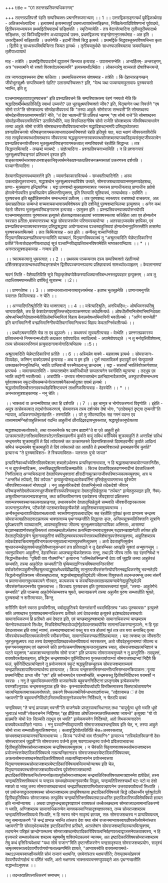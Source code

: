 +++
title = "01 तदन्तरप्रतिपत्त्यधिकरणम्"

+++
तदन्तरप्रतिपत्तौ रंहति सम्परिष्वक्त्तः प्रश्रननिरूपणाभ्याम् ।। 1 ।। उत्तरद्विकसङ्गत्यर्थं पूर्वद्विकार्थमाह - अतिक्रान्तेत्यादिना । इत्ययमर्थ इत्यस्मात्पूर्वं प्रथमाध्यायार्थस्सङ्क्षिप्तः, निखिलेत्यादिविशेषणानां पूर्ववदर्थः, द्वितीयस्याध्यायस्य प्रथमद्वितीयपादार्थं सङ्क्षिपति । स्मृतिन्यायेति - तत्र वेदान्तेत्यादिना तृतीयतुरीयपादार्थः सङ्क्षिप्तः, एवं किञ्चिद्विस्तरेण अध्यायद्वयार्थ उक्त्तः, प्रथमद्विकस्य सङ्गहेणानुगतमर्थमाह - अत इति । उत्तरद्विकार्थं सङ्क्षिपति । उत्तरेणेति - इदानीं विषये सिद्ध इत्यर्थः । प्रथमद्विके सिद्धवस्तुरूपविषयचिन्ता कृता । द्वितीये तु साध्यरूपविषयिचिन्ता क्रियत इत्यर्थः । तृतीयचतुर्थयोः साधनफलविषयतया क्रममभिप्रयन् तृतीयाध्यायार्थ

माह - तत्रेति । प्रथमद्वितीयपादयोर्न ह्युपासनं चिन्त्यत इत्यत्राह - उपासनारम्भेति । अभ्यर्हितम्- अन्तरङ्गम्, अत्र "परमात्मनि यो रक्त्तो विरक्त्तोऽपरमात्मनि" इत्यस्यार्थोऽभिप्रेतः । लोकान्तरेषु सञ्चरतो दोषाश्चिन्त्यन्ते,

तत्र जागराद्यवस्थस्य दोषाः फलिताः । प्रथमाधिकरणस्य संशयमाह - तत्रेति । किं देहान्तरङ्गच्छन् जीवोभूतसूक्ष्मैः सम्परिष्वक्त्तो रंहति? उतासम्परिष्वक्त्तः? इति, "वेत्थ यथा पञ्चम्यामाहुतावापः पुरुषवचसो भवन्ति, इति तु

पञ्चम्यामाहुतावापःपुरुषवचस" इति प्रश्नप्रतिवचने किं सम्परिष्वक्त्तस्य रंहणं गमयतो नेति किं श्रद्धादिशब्दैर्थथाप्रतिसिद्धि स्वार्था उच्यन्ते? उत भूतसूक्ष्मपरिष्वक्त्तो जीवः? इति, पितृयाणेन पथा निवर्त्तने "एष सोमो राजे"ति सोमशब्दस्य सोमदेहजीवपरत्वं किं "तस्या आहुतेः सोमोराजा सम्भवती"ति सोमशब्दस्य सोमदेहजीवपरतामवगमयति? नेति, "तं देवा भक्षयन्ती"ति प्रतिपन्नं भक्षणम् "एष सोमो राजे"ति सोमशब्दस्य सोमदेहजीवपरत्वविरोधि? उताविरोधीति, यदा विराधितदानीमेष सोमो राजेति सोमशब्दस्य जीवविषयत्वाभावेन तस्या आहुतेः सोमो राजेति सोमशब्दस्यजीवविषयत्वाभावेन श्रद्धादिशब्दानामपि प्रसिद्यार्थपरतया प्रश्नप्रतिवचनयोः परिष्वङ्गावगमकत्वाभावादसम्परिष्वक्त्तो रंहति इतिपूर्वः पक्षः, यदा भक्षणं जीवपरत्वाविरोधि तदा तत्पूर्ववाक्यस्थसोमशब्दस्य जीवपरतया श्रद्धाहुत्यनन्तरवाक्यस्थसोमशब्दस्याप्यबादिद्रव्यसंसृष्टजीवपरत्वेन प्रश्नप्रतिवचनयोर्जीवस्य भूतसूक्ष्मपरिष्वङ्गावगमकत्वात् सम्परिष्वक्त्तो रंहतीति सिद्धान्तः । तत्र सिद्धान्तमित्यादि - तच्छब्दं व्याचष्टे । संज्ञेत्यादिना - प्रश्नप्रतिवचनाभ्यामिति । न हि प्रश्नानन्तरं भूतसूक्ष्मपरिष्वङ्गपरं प्रतिवचनं दृश्यत इति शङ्कायामर्थन्तरव्यवधानशङ्कानिवृत्त्यर्थमनेकप्रश्नतत्प्रतिवचनक्रमरूपतां प्रकरणस्य दर्शयति । पञ्चाग्नीत्यादिना ।

देवयानपितृयाणपथव्यावर्त्तने इति । व्यावर्त्तकाकारावित्यर्थः - सम्भवतीत्यादिनेति । अस्य उकत्वाहेत्युतरत्रान्वयः, श्रद्धाशब्देन भूतसूक्ष्मावस्थाविशेष उच्यते, सोमराजशब्दव्याख्यानममृतमयदेहशब्दः, प्राणाः- मुख्यप्राणा इन्द्रियाणिच । यद्वा प्राणशब्दो मुख्यप्राणमात्रपरः गमनस्य प्राणाधीनत्वात् प्राणाधीनः प्रक्षेपो होमत्वेनोपचरित इत्यभिप्रायेण प्रक्षिपन्तीत्युक्त्तम्, इति त्वित्यादि श्रुतिवाक्यं, तस्यार्थमाह - एवमिति । पुरुषवचस इति बहुव्रीहिसमासेन सम्बन्धमात्रं प्रतीतम् । तत्र पुरुषशब्दः स्वरूपपरः वचश्शब्दो वाचकपरः, अतः समासप्रतिपन्नः सम्बन्धो वाच्यवाचकभावाख्यविशेषरूप इति दर्शयितुं पुरुषशब्दाभिलप्या इत्युक्त्तम् । अनेन कथं रंहतो जीवस्य भूतसूक्ष्मपरिष्वङ्गावगम इत्यत्राह - एवमुक्त्त इति । प्रश्नप्रतिवचनवाक्ययोरुभयोरपि पञ्चम्यामाहुतावापः पुरुषवचस इत्युक्त्ते होतव्यद्रव्याकाङ्क्षायां स्ववाक्यस्थतया सन्निहिता आप एव होम्यत्वेन स्वरसत प्रतीताः,वाक्यान्तरस्था श्रद्धा सोमराजरूपेण परिणामस्यायोग्या । अतस्साऽप्यपामेव ज्ञापिका, एवं प्रश्नप्रतिवचनवाक्यस्वारस्यात् प्रसिद्धश्रद्धाया अयोग्यत्वाच्च पञ्चस्वाहुतिष्वपां होम्यत्वेनानुवृत्तिरस्तीति तासामेव पुरुषवचस्त्वमित्यर्थः । ततः किमित्यत्राह - अत इति । अन्यैस्तु पञ्चाग्निविद्या पितृयाणविषयप्रश्नप्रतिवचनाभ्यामिति व्याख्यातं, पितृयाणविषयवाक्यं तु "अश्रुतत्वादिति चेन्नेष्टादिकारिणां प्रतीते"रित्यत्रोदाहरणीयत्वादाद्यं सूत्रं पञ्चाग्निविद्याप्रतिवचनविषयमेवेति भाष्यकाराभिप्रायः ।। * ।।अनन्तरसूत्रशङ्कामाह - नन्वाप इति ।

।। त्र्यात्मकत्वात्तु भूयस्त्वात् ।। 2 ।। प्रथमस्य पञ्चम्यन्तप दस्य सम्परिष्वक्त्तो रंहतीन्वयो दर्शितश्शङ्काग्रन्थस्थपरिष्वङ्गशब्देन द्वितीयपञ्चम्यन्तपदस्य प्रतिज्ञावाक्यं सामर्थ्यादध्याहृतम् । केवलानामपां

श्रवणं त्विति - वैशेष्यातिविति सूत्रे त्रिवृत्कृतेष्वप्येकैकस्याधिक्यात्तन्निबन्धनस्तद्वयवहार इत्युक्त्तम् । अत्र तु तदाधिक्यमपामस्तीति दर्शयितुं सूत्रारम्भः ।।2।।

।। प्राणगतेश्च ।। 3 ।। अवान्तरसाध्यान्वयव्यावृत्त्यर्थमाह - इतश्च भूतसूक्ष्मेति । प्राणानामनुगतिः स्यात्ततः किमित्यत्राह - न चेति ।।

।। अग्न्यादिगतिश्रुतेरिति चेन्न भाक्त्तत्वात् ।। 4 ।। यत्रेत्यादिश्रुतिः, अनपियद्भिः;- ओषधिवनस्पतिषु चाप्ययरहितैः, तत्र हि केशादेरप्ययश्रुतिस्तत्तद्देवतापक्रमणपरा तथेदमित्यर्थः । ओषधीर्लोमानिलोमाभिमानिदेवता ओषध्यभिमानिदेवतामप्येतीतिलोमाभिमानित्वं विहाय केवलमोषध्यभिमानिनी भवतीत्यर्थः । "अग्निं वागप्येती" इति वागभिमानिनी वन्ह्यभिमानिनीमप्येतिवागभिमानित्वरूपं विहाय केवलाग्निर्भवतीत्यर्थः ।।

।। प्रथमेऽश्रवणादिति चेन्न ता एव ह्युपपत्तेः ।। कथमप्त्वं सूचयतीत्यत्राह - वेत्थेति । प्रश्नगतप्रकारस्य प्रतिवचनान्ते निगमनान्मध्येऽपि तत्प्रकार एवोपपादितः स्यादित्यर्थः - अपामेवोपपद्यते । न तु मनोवृत्तिविशेषस्य, तस्य सोमाकारपरिणामं प्रत्युपादानत्वायोगादित्यभिप्रायः ।।5।।

अश्रुतत्वादिति चेन्नेष्टादिकारिणां प्रतीतेः ।। 6 ।। अस्मिन्नेव वाक्ये - महावाक्य इत्यर्थः । सोमराजानः- दिव्यदेहाः, कस्मिन् वाक्येऽयमर्थ इत्यत्राह - अथ य इम इति । पूर्त्तं स्वातादिकर्म इष्टापूर्ते दत्तं चेत्युपासते उक्त्तप्रकारेणानुतिष्ठन्ति, भवतिः प्राप्तिवाची परस्मैपदत्वन्तु छान्दसम् । यद्वा - सत्तार्थो भवतिरेवोपसर्गवशात् प्राप्त्यर्थः । यावत्सम्पातमिति - सम्पातशब्देन कर्माभिधीयते सम्पतत्यनेन स्वर्गमिति व्युत्पत्त्या । तद्भूय एव भवति तद्योगी भवतीत्यर्थः । अत्रापीति - उभयत्र सोमराजशब्देन प्रतभिज्ञानादैकार्य्यम्, अस्फुटजीसम्बन्धस्य पूर्ववाक्यस्य स्फुटजीवसम्बन्धेनोत्तरवाक्येनैकार्थ्यादुक्त्त एवार्थ इत्यर्थः । श्रद्धासोमादिशब्दैस्तत्तदवस्थदेहविशिष्टवचनं लाक्षणिकमित्यत्राह - देहस्येति ।। * ।। अनन्तरसूत्रशङ्कामाह - ननु चेति ।

।। भाक्त्तत्वं वा अनान्मविष्वात् तथा हि दर्शयति ।। 7 ।। इह चामुत्र च भोगोपकरणत्वं विवृणोति । इहेति - अमुत्र तत्सेवकत्वात् तद्भोगोपकरणत्वं, सेवमानस्य तस्य दर्शनमेव तेषां भोगः, "एतदेवामृतं दृष्ट्वा तृप्यन्ती"ति न्यायात्, अधिकरणार्थमुपसंहरति - तस्मादिति ।। परे तु जीवस्याद्भिः सह गमनं वदन्त एव तासामपामग्निहोत्राहुतिरूपत्वं वदन्ति आहुतीनां क्षीरादिद्रवद्रव्यभूयस्त्वात्, श्रद्धापूर्वकानुष्ठेयतया

श्रद्धाशब्दवाच्यत्वोपपत्तेः, तथा वाजसनेयके षद प्रश्न ब्राह्मणे"ते वा एते आहुती हुते उत्क्रामतस्तेऽन्तरिक्षमाविशतस्तेऽन्तरिक्षमाहवनीयं कुर्वाते वायुं समिधं मरीचिमेव शुक्रामाहुतिं ते अन्तरिक्षं समिधं चन्द्रमसगेव शुक्रामाहुतिं ते दिवं तर्पयतस्ते तत उत्क्रामतस्ते दिवमात्तिशतस्ते दिवमाहवनीयं कुर्वाते आदित्यं समिधं चन्द्रमसमेव शुक्रामाहुतिं ते दिवं तर्पयतस्ते तत आवर्तेते ते इमामाविशतस्ते इमामाहवनीयं कुर्वाते" इत्यारभ्य "ते पुरुषमाविशतः- ते स्त्रियमाविशतः- यतस्ततः पुत्रो जायत"

इत्यादिनैकार्थ्याच्चेतितदिदमपेशलम् शब्दतोऽर्थतश्च प्रत्यभिज्ञानाभावात्, न हि श्रद्धाशब्दाप्शब्दयोरन्यतरनिर्देशः, न च द्युपर्जन्यादिक्रमः, अन्तरिक्षद्युपृथिव्यादिक्रमप्रतीतेः । किञ्च देवताविग्रहतदागमनादीनां देवताधिकरणे निर्णीतत्वात् अग्न्यभिरूढानां देवताभिरुपभुक्त्तानां क्षीरादीनामुत्क्रान्तजीवपरिष्वञ्जकत्वमयुक्त्तम्, अत्र च "अन्तरिक्षं तर्पयतो, दिवं तर्पयतः" इत्याहुत्योरूद्र्ध्वलोकवर्तिनां तृप्तिहेतुत्वावगमाच्च पूर्वरूपेण जीवपरिष्वञ्जकत्वं नोपपद्यते । ननु आहुत्योरेकदेशो देवताभिर्भुज्यते तदेकदेशो जीवान् परिष्वङ्क्त्तेदेवतोपकरणभूतजीवशरीररूपपरिणामद्वारा देवतातृप्तिहेतुतया "तर्पयत" इत्येतदुपपद्यत इति, नैवम्- अश्रुतविभागकल्पनाप्रसङ्गात्, तथा कल्पितविभागस्य एकदेशस्य जीवद्दशायां प्रक्षिप्तस्य यावन्मरणमवस्थानकल्पनप्रसङ्गात्, तथास्वरूपेण देवतातृप्तिहेतुत्वे सम्भवति जीवशरीरद्वारकत्वस्य कल्पनानुपपत्तेश्च, पटैकदेशे पटशब्दस्येवाहुत्यैकदेशे आहुतिशब्दस्यामुख्यत्वाच्च । अन्यैस्तुचन्दत्वापत्तिदेवताभक्ष्यत्वयोः स्वरूपेणानुपपन्नत्वादद्भिः सह रंहतीति पूर्वपक्षं कृत्वा प्राप्यस्य चन्द्रस्य सोमराजत्वप्रतिपादनादन्नत्वस्य भाक्त्तत्वाच्च पृथग्गच्छन्तीति सिद्धान्तः कृतः, अन्तिमसूत्रव्यतिरिक्त्तानि सूत्राणि पूर्वपक्षपराणि व्याख्यातानि, आपश्चाहुतिरूपा जीवस्य भूतभूक्ष्ममयदेहाप्यायिका अभिमताः, आसामपां षट्प्रश्नब्राह्मणोक्त्ताहुतिरूपत्वं तावच्छब्दतोऽर्थतश्च प्रत्यभिज्ञानाभावादयुक्त्तम् षट्प्रश्नब्राह्मणेऽपि तर्पयत इति देवतातृप्तिहेतुत्वेन श्रुतानामाहुतीनां वर्षादिपुरुषवचस्त्वपर्यन्तावस्थाविशेषानुपपत्तेश्चायुक्त्तम्, आहुतिशब्दस्य तदेकदेशवाचित्वमश्रुतविभागकल्पनामुख्यत्वाभ्यामयुक्त्तमित्युक्त्तम् । अतो देवतातृप्तिमुखेन शुभतरजन्महेतुत्वपर्यन्ताहुतिवैभवानुसन्धानं तत्र प्रतिपाद्यते न तु देहारम्भिका आपइति युक्त्तां अभ्युपगन्तुम् । भवनुपाविभाग आहुतीनां, देहारम्भिका आपश्चाहुत्येकदेशरूपाः सन्तु, तथाऽपि जीस्य ताभिः सह रंहणनिषेधो न सिद्धान्तीकर्त्तव्यः "पृथिवी वाव गौतमाग्निः" इत्यारभ्य "तस्मिन्नेतस्मिन्नग्नौ देवाः वर्षं जुह्वति तस्या आहुतेरन्नं सम्भवति, तस्या आहुतेरेतः सम्भवती"ति पृथिव्याद्यग्नित्रयविषयाणान्तिस्त्रीणां वर्षान्नरेतोरूपाहुतीनामिहश्रुतत्वाद्धूमाभ्रमेधवर्षव्रीह्मादिषु सानुशयजीवसंसर्गस्योपरितनबह्वधिकरणेषु भवन्मतेऽपि सिद्धत्वेनाहुतित्रयस्य जीवससृष्टत्वात्, श्रद्धासोमाह्वयाहुतिद्वयेऽपि जीवस्य वियुक्त्तत्वे तदनन्तरमप्सु तस्य संसर्गे च प्रमाणाभावात्तदुभयकल्पने गौरवात्, कल्पकस्य च कस्यचिदभावादग्रयप्रायन्यायेनेद्याहुतिद्वयेऽपि जीवसंसर्गकल्पनस्यैव युक्त्तत्वाच्च । किञ्चापः पुरुषवचस इति पुरुषवचस्त्वमपां श्रूयते, "तस्या- आहुतेर्गर्भः सम्भवति" इति पञ्चम्या आहुतेर्गर्भसम्भवश्च श्रूयते, समानप्रकरणे तस्या अहुत्यैव पुरुषः सम्भवतीति श्रूयते, पुरुषशब्दो न शरीरमात्रपरः, किन्तु

शरीरिणि चेतने स्वरस इत्यविगीतम्, वर्षाद्याहुतित्रये चेतनसंसर्गो भवदभिहितश्च "आपः पुरुषवचसः" इत्युक्त्ते सति अप्शब्दश्च पुरुषशब्दसमानाधिकरणः प्रतीयते अयं देवदत्तसंज्ञ इत्युक्त्ते इदंशब्ददेवदत्तशब्दयोः सामानाधिकरण्यं हि प्रतीयते अयं देवदत्त इति, एवं चाप्छब्दपुरुषशब्दयोः सामानाधिकरण्यं चाप्छब्दस्य चेतनोपस्थापकत्वे सिध्येत्, भिन्नविशेष्यनिष्ठयोःपद्योर्गृहदेवदत्तशब्दयोरिव सामानाधिकरण्यानुपपत्तेः, न हि गृहा देवदत्तवचस इति वक्त्तुं न्याय्यं, तस्मादप्शब्दवाच्यं वस्तु यत्र यत्र होतव्यं श्रुतं तत्र तत्र यया कयाचिद् वृत्त्या जीवस्योपस्थापितत्वमकामेनापि स्वीकरणीयम्, सामानाधिकरण्यप्रतीतिप्राबल्यात् । यदा त्वप्शब्द एव जीवशरीर भूतभूतसूक्ष्मपरः तदा तस्य देवममुष्यादिशब्दवच्चेतनविषयत्वं स्वरसतरम्, अतो जीवदेहभूतानामपां जीवस्य च पृथग्गमनमयुक्त्तम् एवं सहगमने सति प्राणोत्क्रमणविषयश्रुत्यन्तरानुग्रहश्च स्यात्, सोमराजशब्दप्रत्यभिज्ञानं च घटते यदुक्त्तम् "आकाशाच्चन्द्रमसमेष सोमो राजा" इति प्राप्यस्य सोमराजत्वमुच्यते न तु प्राप्तुरिति- तदयुक्त्तं, वाक्यवैयर्थ्यप्रसङ्गात्, प्रसिद्धेन चन्द्रमश्शब्देन पूर्वनिर्दिष्टस्य पुनस्तत्पर्यायाभ्यां सोमराजशब्दाभ्यां निर्द्देशे किं फलं, पूर्वनिर्दिष्टप्रत्यभिज्ञाने तु प्रयोजनवत्वं स्फुटं श्रद्धाहुतिसम्भूतस्य सोमराजशब्दवाच्यत्वं चन्द्रप्राप्तिदशायामित्यस्यार्थस्य ज्ञाप्यत्वात् । किञ्च चन्द्रमसमभिसम्भवन्तीत्यभिसम्भवनक्रियाकत्तर्ृतया प्रथमानिर्द्दिष्टः प्राप्ता जीव "एष" इति सर्वनामपदेन परामर्शमर्हति, चन्द्रमसस्तु द्वितीयानिर्दिष्टस्य परामर्शो न स्वरसः । ननु ते घूममभिसम्भवन्तीति वाजसनेयके बहुवचननिर्दिष्टनां प्राप्तृणामेष इत्येकवचनेन परामर्शोऽनुपपन्नः चन्द्रमसस्तूपपन्न इति चेन्न- कृस्नवाक्यवैयर्थ्यादपि विभक्त्तिमात्रस्य क्लिष्टार्थताश्रयणेन जात्यभिप्रायत्वमात्रकल्पनोपपत्तेः, प्रकरणे विभकत्यर्थनिर्वन्धाभावदर्शनाच्च, "तद्देवानामन्न ं तं देवा भक्षयन्ती"ति बहुवचननिर्दिष्टोऽभिसम्भवितासुनरेकवचनेन निर्दिश्यते, न चैतदपि वाक्यं

चन्द्रविषयम् "ते चन्द्रं प्राप्यान्नम् भवन्ती"ति वाजनेयके प्राप्तुरन्नत्वाभिधानात् तथा "वायुर्भूत्वा धूमो भवति धूमो भूत्वाऽभ्रं भवती"त्येकवचनेन निर्द्दिश्यत् "इह व्रीहियवा ओषधिवनस्पतयस्तिलमाषा जायन्ते" इत्युक्वा "यो यो ह्यन्नमत्ति योयो रेतः सिञ्चति तद्भूय एव भवति" इत्येकवचनेन निर्दिश्यते, अतो विभकत्यनादरेण वाक्यवैयथ्यपरिहरो न्याय्यः । ननु पञ्चाग्निविद्यायामपि सोमाराजशब्दश्चन्द्रविषय इति चेत्, न, तस्या आहुते सोमो राजा सम्भवतीत्युत्पत्तिश्रवणात् । कलावृद्धिरेवोत्पतिरिति चेन्न=अस्वरसत्वात्, सम्भवशब्दस्याप्यायनवाचित्वाभावाच्च । किञ्च "पर्जन्यो वाव गौतमाग्निः" इत्यारभ्य "तस्मिन्नेतस्मिन्नग्नौ देवाः सोमत्त्वराजानं जुह्वती"ति सोमराजस्य पर्जन्ये हुतम् श्रवणाञ्चन्द्रस्य पर्जन्ये प्रविलयाभावाच्च द्वितीयाहुतिविषयसोमराजशब्दस्य चन्द्रविषयत्वमयुक्त्तम् । न चैवंसति पितृयाणवाक्यस्थसोमराजशब्दस्य प्रयोजनवत्तयेष्टादिकारिविषयत्वे तत्प्रत्यभिज्ञानादत्र सोमराजशब्दस्येष्टादिकारिविषयत्वम्, अत्रत्यसोमराजशब्दस्येष्टादिकारिविषयत्वे तत्प्रत्यभिज्ञानपनेन प्रयोजनवत्तया पितृयाणवाक्यस्थसोमराजशब्दस्येष्टादिकारिविषयत्वमित्यन्योन्याश्रय इति चेन्न, पितृयाणवाक्यस्थसोमराजशब्दावैयर्थ्यस्य पूर्वसोमराजशब्दस्यो इष्टादिकारिविषयत्वनिर्धारणानपेक्षत्वात्पूर्वसोमराजशब्दस्य चन्द्रव्यतिरिक्त्तविषयतामात्रज्ञानमेव ह्यपेक्षितं, तस्य चन्द्रव्यतिरिक्त्तविषयत्वं च चन्द्रस्य सम्भवहोम्यत्वानुपपत्त्यैव सिद्धम्, चन्द्रव्यतिरिक्त्तश्चार्थो घटः पटो वा दंशो मशको वा भवतु तस्य सोमराजशब्दवाच्यत्वं चन्द्रप्राप्तिदशायामित्येतावज्ज्ञापनेन उत्तरवाक्यावैयर्थ्यं सिध्यति । एवं प्रयोजनवदुत्तरवाक्यस्था सोमराजशब्दस्य प्राप्तृविषयतया इष्टादिकारिविषयत्वे सिद्धे तदैकार्थ्येन पूर्वश्रुतोऽपि द्वितीयाहुतिविषयः सोमराजशब्दः तत्पूर्वमेव चन्द्रव्यतिरिक्त्तविषयतयाऽवधारित इष्टादिकारिरूपविशेषविषयो ज्ञायत इति नान्योन्याश्रयः । अथवा प्राप्तुश्चन्द्रसादृश्यज्ञापनं वाक्यफलं तच्चैतच्छब्दस्य सोमराजपदसामानाधिकरण्ये न भवति, अग्निशब्दस्य सामानाधिकरण्येन माणवकस्याग्निसादृश्यज्ञापनवत्, तच्च सोमराजशब्दस्य चन्द्रव्यतिरिक्त्तविषयत्वे सिध्यति, न हि स्वस्य स्वेन सादृश्यं ज्ञाप्यम्, सतः सोमराजशब्दस्य न प्राप्यविषयत्वम्, यत्तु समानप्रकरणे "ते चन्द्रं प्राप्यन्न भवन्ति तांस्तत्र देवा यथा सोमं राजानमाप्यायस्वापक्षीयस्वेत्येवमेनांस्तत्र भक्षयन्ती"ति सोमाद्भेदव्यपदेश इष्टादिकारिणां प्रतीयते, अतस्तेषांन सोमराजशब्दाभिलप्यत्वमित्युक्त्तम्, तदप्यनेन परिहृतं छान्दोग्यस्थस्य सोमराजशब्दस्येष्टादिकारिविषयत्वनिर्वहणपरत्वाद्वाजसनेयकवाक्यस्य, न हि वृत्त्यन्तरे सम्भवत्येकस्य शब्दस्य बहुष्वर्थेषु शक्त्तिभेदकल्पनं न्याय्यम्, अत इष्टादिकारिविषयसोमराजशब्दस्य तेषु कथं वृत्तिरित्यपेक्षायां "यथा सोमं राजान"मिति दृष्टान्तीकरणेन चन्द्रसादृश्यात् सोमराजशब्दप्रयोगः, सादृश्यं चामृतमयरूपत्वदेववर्गोपयोगयोग्यत्वलक्षणमिति ज्ञायते, "आप्यायस्वेति वाक्यस्यायमर्थः- यथाऽऽप्यायस्वापक्षीयस्वेति सोमं राजानं भक्षयन्ति, एवमेनांस्तत्र भक्षयन्तीति; तेनामृतमयदेहवत्त्वं देववर्गोपयोगार्हत्वं च दर्शितं भवति, अतो भक्षणस्य भाक्त्तत्ववचनमप्युपपद्यते अतः पृथग्गच्छतीति राद्धान्तोऽनुपपन्नः ।।

।। तदन्तरप्रतिपत्त्यधिकरणं समाप्तम् ।।

